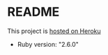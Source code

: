 # README

This project is [hosted on Heroku](https://nameless-anchorage-30307.herokuapp.com/reviews/1-fancy-pub-food)

* Ruby version: "2.6.0"
